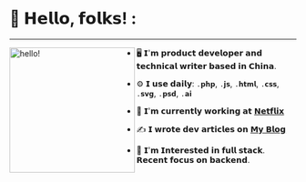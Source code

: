 # **👋 𝗛𝗲𝗹𝗹𝗼, 𝗳𝗼𝗹𝗸𝘀! :**
***
<p>
  <img width="220" alt="hello!" align="left" src="https://media1.tenor.com/images/72c9b849aa10b222371ebb99a6b1896a/tenor.gif" >
</p>

* 🖥  𝗜'𝗺 𝗽𝗿𝗼𝗱𝘂𝗰𝘁 𝗱𝗲𝘃𝗲𝗹𝗼𝗽𝗲𝗿 𝗮𝗻𝗱 𝘁𝗲𝗰𝗵𝗻𝗶𝗰𝗮𝗹 𝘄𝗿𝗶𝘁𝗲𝗿 𝗯𝗮𝘀𝗲𝗱 𝗶𝗻 𝗖𝗵𝗶𝗻𝗮.

* ⚙️ 𝗜 𝘂𝘀𝗲 𝗱𝗮𝗶𝗹𝘆: `.𝗽𝗵𝗽`, `.𝗷𝘀`, `.𝗵𝘁𝗺𝗹`, `.𝗰𝘀𝘀`, `.𝘀𝘃𝗴`, `.𝗽𝘀𝗱`, `.𝗮𝗶`

* 💼 𝗜'𝗺 𝗰𝘂𝗿𝗿𝗲𝗻𝘁𝗹𝘆 𝘄𝗼𝗿𝗸𝗶𝗻𝗴 𝗮𝘁 <a href="https://netflav.com" target="_blank">𝗡𝗲𝘁𝗳𝗹𝗶𝘅</a>

* ✍️  𝗜 𝘄𝗿𝗼𝘁𝗲 𝗱𝗲𝘃 𝗮𝗿𝘁𝗶𝗰𝗹𝗲𝘀 𝗼𝗻 <a href="https://netflav.com" target="_blank">𝗠𝘆 𝗕𝗹𝗼𝗴</a>

* 🧐 𝗜'𝗺 𝗜𝗻𝘁𝗲𝗿𝗲𝘀𝘁𝗲𝗱 𝗶𝗻 𝗳𝘂𝗹𝗹 𝘀𝘁𝗮𝗰𝗸. 𝗥𝗲𝗰𝗲𝗻𝘁 𝗳𝗼𝗰𝘂𝘀 𝗼𝗻 𝗯𝗮𝗰𝗸𝗲𝗻𝗱.
